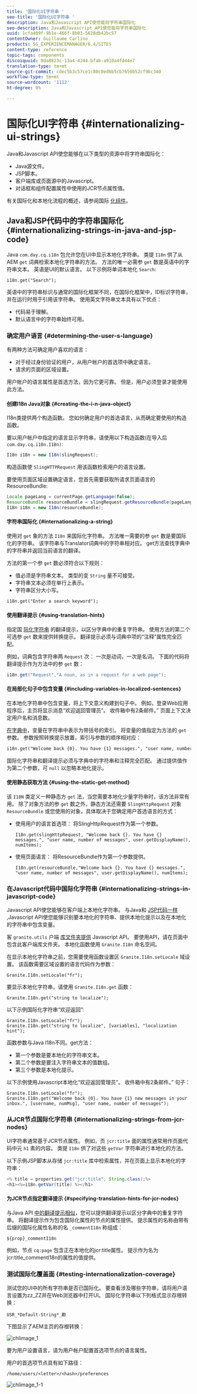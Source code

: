```yaml
---
title: '国际化UI字符串 '
seo-title: '国际化UI字符串 '
description: Java和Javascript API使您能将字符串国际化
seo-description: Java和Javascript API使您能将字符串国际化
uuid: 1cfa409f-9b1e-466f-8b03-5628db42bc57
contentOwner: Guillaume Carlino
products: SG_EXPERIENCEMANAGER/6.4/SITES
content-type: reference
topic-tags: components
discoiquuid: 9da8823c-13a4-4244-bfab-a910a4fd44e7
translation-type: tm+mt
source-git-commit: cdec5b3c57ce1c80c0ed6b5cb7650b52cf9bc340
workflow-type: tm+mt
source-wordcount: '1112'
ht-degree: 0%

---
```



# 国际化UI字符串 {#internationalizing-ui-strings}

Java和Javascript API使您能够在以下类型的资源中将字符串国际化：

* Java源文件。
* JSP脚本。
* 客户端库或页面源中的Javascript。
* 对话框和组件配置属性中使用的JCR节点属性值。

有关国际化和本地化流程的概述，请参阅国际 [化组件](/help/sites-developing/i18n.md)。

## Java和JSP代码中的字符串国际化 {#internationalizing-strings-in-java-and-jsp-code}

Java `com.day.cq.i18n` 包允许您在UI中显示本地化字符串。 类提 `I18n` 供了从AEM `get` 词典检索本地化字符串的方法。 方法的唯一必需参 `get` 数是英语中的字符串文本。 英语是UI的默认语言。 以下示例将单词本地化 `Search`:

`i18n.get("Search");`

英语中的字符串标识与通常的国际化框架不同，在国际化框架中，ID标识字符串，并在运行时用于引用该字符串。 使用英文字符串文本具有以下优点：

* 代码易于理解。
* 默认语言中的字符串始终可用。

### 确定用户语言 {#determining-the-user-s-language}

有两种方法可确定用户喜欢的语言：

* 对于经过身份验证的用户，从用户帐户的首选项中确定语言。
* 请求的页面的区域设置。

用户帐户的语言属性是首选方法，因为它更可靠。 但是，用户必须登录才能使用此方法。

#### 创建I18n Java对象 {#creating-the-i-n-java-object}

I18n类提供两个构造函数。 您如何确定用户的首选语言，从而确定要使用的构造函数。

要以用户帐户中指定的语言显示字符串，请使用以下构造函数(在导入后 `com.day.cq.i18n.I18n)`:

```java
I18n i18n = new I18n(slingRequest);
```

构造函数使 `SlingHTTPRequest` 用该函数检索用户的语言设置。

要使用页面区域设置确定语言，您首先需要获取所请求页面语言的ResourceBundle:

```java
Locale pageLang = currentPage.getLanguage(false);
ResourceBundle resourceBundle = slingRequest.getResourceBundle(pageLang);
I18n i18n = new I18n(resourceBundle); 
```

#### 字符串国际化 {#internationalizing-a-string}

使用对 `get` 象的方法 `I18n` 来国际化字符串。 方法唯一需要的参 `get` 数是要国际化的字符串。 该字符串与Translator词典中的字符串相对应。 get方法查找字典中的字符串并返回当前语言的翻译。

方法的第一个参 `get` 数必须符合以下规则：

* 值必须是字符串文本。 类型的变 `String` 量不可接受。
* 字符串文本必须在单行上表示。
* 字符串区分大小写。

```xml
i18n.get("Enter a search keyword");
```

#### 使用翻译提示 {#using-translation-hints}

指定国 [际化字符串](/help/sites-developing/i18n-translator.md#adding-changing-and-removing-strings) 的翻译提示，以区分字典中的重复字符串。 使用方法的第二个可选参 `get` 数来提供转换提示。 翻译提示必须与词典中项的“注释”属性完全匹配。

例如，词典包含字符串两 `Request` 次： 一次是动词，一次是名词。 下面的代码将翻译提示作为方法中的参 `get` 数：

```java
i18n.get("Request","A noun, as in a request for a web page");
```

#### 在局部化句子中包含变量 {#including-variables-in-localized-sentences}

在本地化字符串中包含变量，将上下文意义构建到句子中。 例如，登录Web应用程序后，主页将显示消息“欢迎返回管理员”。 收件箱中有2条邮件。” 页面上下文决定用户名和消息数。

[在字典中](/help/sites-developing/i18n-translator.md#adding-changing-and-removing-strings)，变量在字符串中表示为带括号的索引。 将变量的值指定为方法的 `get` 参数。 参数按照转换提示放置，索引与参数的顺序相对应：

```xml
i18n.get("Welcome back {0}. You have {1} messages.", "user name, number of messages", user.getDisplayName(), numItems); 
```

国际化字符串和翻译提示必须与字典中的字符串和注释完全匹配。 通过提供值作为第二个参数，可 `null` 以忽略本地化提示。

#### 使用静态获取方法 {#using-the-static-get-method}

该 `I18N` 类定义一种静态方 `get` 法，当您需要本地化少量字符串时，该方法非常有用。 除了对象方法的参 `get` 数之外，静态方法还需要 `SlingHttpRequest` 对象 `ResourceBundle` 或您使用的对象，具体取决于您确定用户首选语言的方式：

* 使用用户的语言首选项： 将SlingHttpRequest作为第一个参数。

   `I18n.get(slingHttpRequest, "Welcome back {}. You have {} messages.", "user name, number of messages", user.getDisplayName(), numItems);`
* 使用页面语言： 将ResourceBundle作为第一个参数提供。

   `I18n.get(resourceBundle,"Welcome back {}. You have {} messages.", "user name, number of messages", user.getDisplayName(), numItems);`

### 在Javascript代码中国际化字符串 {#internationalizing-strings-in-javascript-code}

Javascript API使您能够在客户端上本地化字符串。 与Java和 [JSP代码一样](#internationalizing-strings-in-java-and-jsp-code) ,Javascript API使您能够识别要本地化的字符串、提供本地化提示以及在本地化的字符串中包含变量。

客 `granite.utils` 户端 [库文件夹提供](/help/sites-developing/clientlibs.md) Javascript API。 要使用API，请在页面中包含此客户端库文件夹。 本地化函数使用 `Granite.I18n` 命名空间。

在显示本地化字符串之前，您需要使用函数设置区 `Granite.I18n.setLocale` 域设置。 该函数需要区域设置的语言代码作为参数：

```
Granite.I18n.setLocale("fr");
```

要显示本地化字符串，请使用 `Granite.I18n.get` 函数：

```
Granite.I18n.get("string to localize");
```

以下示例国际化字符串“欢迎返回”:

```
Granite.I18n.setLocale("fr");
Granite.I18n.get("string to localize", [variables], "localization hint");
```

函数参数与Java I18n不同。get方法：

* 第一个参数是要本地化的字符串文本。
* 第二个参数是要注入字符串文本的值数组。
* 第三个参数是本地化提示。

以下示例使用Javascript本地化“欢迎返回管理员”。 收件箱中有2条邮件。” 句子：

```
Granite.I18n.setLocale("fr");
Granite.I18n.get("Welcome back {0}. You have {1} new messages in your inbox.", [username, numMsg], "user name, number of messages");
```

### 从JCR节点国际化字符串 {#internationalizing-strings-from-jcr-nodes}

UI字符串通常基于JCR节点属性。 例如，页 `jcr:title` 面的属性通常用作页面代码中元 `h1` 素的内容。 类提 `I18n` 供了对这些 `getVar` 字符串进行本地化的方法。

以下示例JSP脚本从存储 `jcr:title` 库中检索属性，并在页面上显示本地化的字符串：

```java
<% title = properties.get("jcr:title", String.class);%>
<h1><%=i18n.getVar(title) %></h1>
```

#### 为JCR节点指定翻译提示 {#specifying-translation-hints-for-jcr-nodes}

与Java API [中的翻译提示相似](#using-translation-hints)，您可以提供翻译提示以区分字典中的重复字符串。 将翻译提示作为包含国际化属性的节点的属性提供。 提示属性的名称由带有后缀的国际化属性名称的名 `_commentI18n` 称组成：

`${prop}_commentI18n`

例如，节点 `cq:page` 包含正在本地化的jcr:title属性。 提示作为名为jcr:title_commentI18n的属性的值提供。

### 测试国际化覆盖面 {#testing-internationalization-coverage}

测试您的UI中的所有字符串是否已国际化。 要查看涉及哪些字符串，请将用户语言设置为zz_ZZ并在Web浏览器中打开UI。 国际化字符串以下列格式显示存根转换：

`USR_*Default-String*_尠`

下图显示了AEM主页的存根转换：

![chlimage_1](assets/chlimage_1.jpeg)

要为用户设置语言，请为用户帐户配置首选项节点的语言属性。

用户的首选项节点具有如下路径：

`/home/users/<letter>/<hash>/preferences`

![chlimage_1-1](assets/chlimage_1-1.jpeg)

